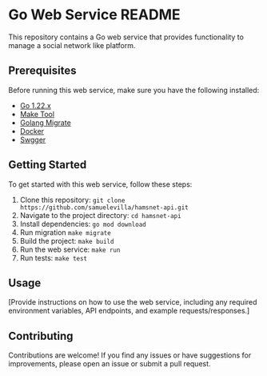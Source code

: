 # Go Web Service README

This repository contains a Go web service that provides functionality to manage a social network like platform.

## Prerequisites

Before running this web service, make sure you have the following installed:

- [Go 1.22.x](https://go.dev/dl/)
- [Make Tool](https://www.gnu.org/software/make/)
- [Golang Migrate](https://github.com/golang-migrate/migrate)
- [Docker](https://www.docker.com/)
- [Swgger](https://github.com/swaggo/http-swagger)

## Getting Started

To get started with this web service, follow these steps:

1. Clone this repository: `git clone https://github.com/samuelevilla/hamsnet-api.git`
2. Navigate to the project directory: `cd hamsnet-api`
3. Install dependencies: `go mod download`
4. Run migration `make migrate`
5. Build the project: `make build`
6. Run the web service: `make run`
7. Run tests: `make test`

## Usage

[Provide instructions on how to use the web service, including any required environment variables, API endpoints, and example requests/responses.]

## Contributing

Contributions are welcome! If you find any issues or have suggestions for improvements, please open an issue or submit a pull request.
